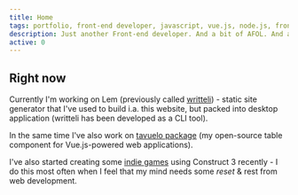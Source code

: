 ```yaml
---
title: Home
tags: portfolio, front-end developer, javascript, vue.js, node.js, front-end, web developer, web development, designer, web designer, full-stack developer, programmer, programming, developer
description: Just another Front-end developer. And a bit of AFOL. And a geek maybe.
active: 0
---
```


## Right now

Currently I'm working on Lem (previously called [writteli](https://github.com/writteli/writteli)) - static site generator that I've used to build i.a. this website, but packed into desktop application (writteli has been developed as a CLI tool).

In the same time I've also work on [tavuelo package](https://github.com/lukaszkups/tavuelo) (my open-source table component for Vue.js-powered web applications).

I've also started creating some [indie games](https://lukaszkups.itch.io/) using Construct 3 recently - I do this most often when I feel that my mind needs some *reset* & rest from web development.
